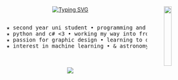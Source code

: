 <div align="center">
<img src="https://github.com/user-attachments/assets/149e17c0-fbd0-4930-89d4-75e77f55f194" width="20%" align="right" />
<a href="https://git.io/typing-svg"><img src="https://readme-typing-svg.demolab.com?font=Orbitron&size=15&duration=4000&pause=300&color=F76EE8&center=true&vCenter=true&multiline=true&repeat=false&width=435&lines=hi+hello!!+im+werix%2C;a+passionate+compsci+student+and+diy+programmer%3AD" alt="Typing SVG" /></a>
<br><br>
<pre>
    ★ second year uni student • programming and algorithms course
    ★ python and c# <3 • working my way into front-end and back-end dev
    ★ passion for graphic design • learning to develop mobile apps 
    ★ interest in machine learning • & astronomy
</pre>
<br><br>
  <a href="https://skillicons.dev">
    <img src="https://skillicons.dev/icons?i=git,python,cs,java,figma,html,obsidian,ps,vscode,net" />
  </a>
</div>
